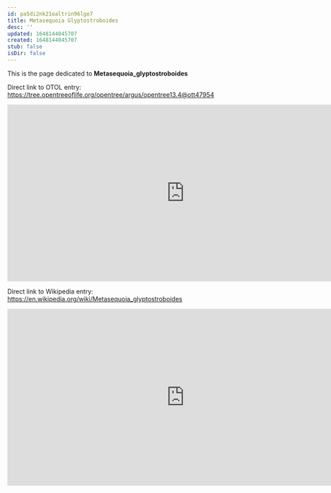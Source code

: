 ```yaml
---
id: pa5di2nk21oaltrin96lgo7
title: Metasequoia Glyptostroboides
desc: ''
updated: 1648144045707
created: 1648144045707
stub: false
isDir: false
---
```

This is the page dedicated to **Metasequoia_glyptostroboides**


Direct link to OTOL entry: https://tree.opentreeoflife.org/opentree/argus/opentree13.4@ott47954



<html>
    <body>
    <iframe src="https://tree.opentreeoflife.org/opentree/argus/opentree13.4@ott47954"
    width="800" height="400" frameborder="0" allowfullscreen> </iframe>
    </body>
</html>
    


Direct link to Wikipedia entry: https://en.wikipedia.org/wiki/Metasequoia_glyptostroboides



<html>
    <body>
    <iframe src="https://en.wikipedia.org/wiki/Metasequoia_glyptostroboides"
    width="800" height="400" frameborder="0" allowfullscreen> </iframe>
    </body>
</html>
    
